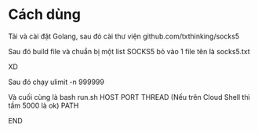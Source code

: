 # Cách dùng

Tải và cài đặt Golang, sau đó cài thư viện github.com/txthinking/socks5

Sau đó build file và chuẩn bị một list SOCKS5 bỏ vào 1 file tên là socks5.txt

XD

Sau đó chạy ulimit -n 999999

Và cuối cùng là bash run.sh HOST PORT THREAD (Nếu trên Cloud Shell thì tầm 5000 là ok) PATH

END
